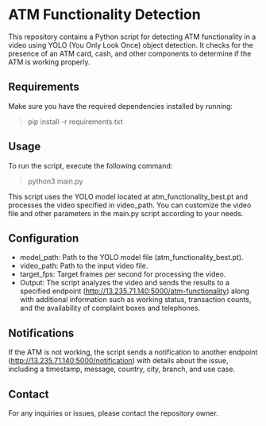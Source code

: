 # ATM Functionality Detection

This repository contains a Python script for detecting ATM functionality in a video using YOLO (You Only Look Once) object detection. It checks for the presence of an ATM card, cash, and other components to determine if the ATM is working properly.

## Requirements

Make sure you have the required dependencies installed by running:


> pip install -r requirements.txt


## Usage
To run the script, execute the following command:

> python3 main.py

This script uses the YOLO model located at atm_functionality_best.pt and processes the video specified in video_path. You can customize the video file and other parameters in the main.py script according to your needs.

## Configuration
- model_path: Path to the YOLO model file (atm_functionality_best.pt).
- video_path: Path to the input video file.
- target_fps: Target frames per second for processing the video.
- Output:
The script analyzes the video and sends the results to a specified endpoint (http://13.235.71.140:5000/atm-functionality) along with additional information such as working status, transaction counts, and the availability of complaint boxes and telephones.

## Notifications
If the ATM is not working, the script sends a notification to another endpoint (http://13.235.71.140:5000/notification) with details about the issue, including a timestamp, message, country, city, branch, and use case.

## Contact
For any inquiries or issues, please contact the repository owner.
